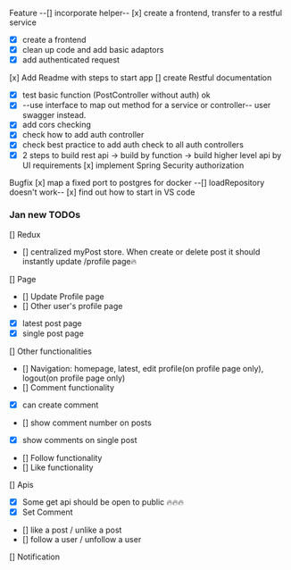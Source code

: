 Feature
--[] incorporate helper--
[x] create a frontend, transfer to a restful service
  - [x] create a frontend
  - [x] clean up code and add basic adaptors
  - [x] add authenticated request

[x] Add Readme with steps to start app
[] create Restful documentation
  - [x] test basic function (PostController without auth) ok
  - [x] --use interface to map out method for a service or controller-- user swagger instead.
  - [x] add cors checking
  - [x] check how to add auth controller
  - [x] check best practice to add auth check to all auth controllers
  - [x] 2 steps to build rest api -> build by function -> build higher level api by UI requirements
[x] implement Spring Security authorization

Bugfix
[x] map a fixed port to postgres for docker
--[] loadRepository doesn't work--
[x] find out how to start in VS code

### Jan new TODOs
[] Redux
 - [] centralized myPost store. When create or delete post it should instantly update /profile page🔥

[] Page
 - [] Update Profile page
 - [] Other user's profile page
 - [x] latest post page
 - [x] single post page

[] Other functionalities
 - [] Navigation: homepage, latest, edit profile(on profile page only), logout(on profile page only)
 - [] Comment functionality
  - [x] can create comment
  - [] show comment number on posts
  - [x] show comments on single post
 - [] Follow functionality
 - [] Like functionality

[] Apis
 - [x] Some get api should be open to public 🔥🔥🔥
 - [x] Set Comment
 - [] like a post / unlike a post
 - [] follow a user / unfollow a user

[] Notification
